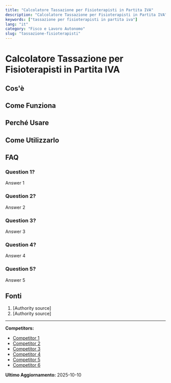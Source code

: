 ```yaml
---
title: "Calcolatore Tassazione per Fisioterapisti in Partita IVA"
description: "Calcolatore Tassazione per Fisioterapisti in Partita IVA"
keywords: ["tassazione per fisioterapisti in partita iva"]
lang: "it"
category: "Fisco e Lavoro Autonomo"
slug: "tassazione-fisioterapisti"
---
```


# Calcolatore Tassazione per Fisioterapisti in Partita IVA

<!-- TODO: Add introduction -->

## Cos'è

<!-- TODO: Explain what this calculator does -->

## Come Funziona

<!-- TODO: Explain methodology -->

## Perché Usare

<!-- TODO: List benefits -->

## Come Utilizzarlo

<!-- TODO: Step-by-step guide -->

## FAQ

### Question 1?
Answer 1

### Question 2?
Answer 2

### Question 3?
Answer 3

### Question 4?
Answer 4

### Question 5?
Answer 5

## Fonti

1. [Authority source]
2. [Authority source]

---

**Competitors:**
- [Competitor 1](https://fisio-org.github.io/calcola_netto/)
- [Competitor 2](https://www.taxmanapp.it/blog/2025/04/16/tasse-partita-iva-per-fisioterapisti/)
- [Competitor 3](https://www.fiscozen.it/guide/tasse-fisioterapista/)
- [Competitor 4](https://calcolopiva.it/)
- [Competitor 5](https://fidocommercialista.it/calcolatore/?cassa=0&contributi=3&currentStep=5&fullTime=1&gestionePrevidenziale=3&ibrido=0&professione=62&riduzioneContributi=1&riduzioneImposte=1&fatturato=10000&ibridoCase=0&)
- [Competitor 6](https://socalsolver.com/it/fisco-e-lavoro-autonomo/tassazione-fisioterapisti)

**Ultimo Aggiornamento:** 2025-10-10
